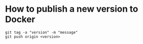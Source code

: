 # How to publish a new version to Docker

```
git tag -a "version" -m "message"
git push origin <version>
```
